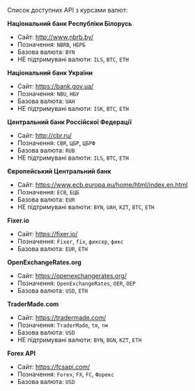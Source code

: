 Список доступних API з курсами валют:

__Національний банк Республіки Білорусь__
- Сайт: http://www.nbrb.by/
- Позначення: `NBRB`, `НБРБ`
- Базова валюта: `BYN`
- НЕ підтримувані валюти: `ILS`, `BTC`, `ETH`

__Національний банк України__
- Сайт: https://bank.gov.ua/
- Позначення: `NBU`, `НБУ`
- Базова валюта: `UAH`
- НЕ підтримувані валюти: `ISK`, `BTC`, `ETH`

__Центральний банк Россійскої Федерації__
- Сайт: http://cbr.ru/
- Позначення: `CBR`, `ЦБР`, `ЦБРФ`
- Базова валюта: `RUB`
- НЕ підтримувані валюти: `ILS`, `BTC`, `ETH`

__Європейський Центральний банк__
- Сайт: https://www.ecb.europa.eu/home/html/index.en.html
- Позначення: `ECB`, `ЕЦБ`
- Базова валюта: `EUR`
- НЕ підтримувані валюти: `BYN`, `UAH`, `KZT`, `BTC`, `ETH`

__Fixer.io__
- Сайт: https://fixer.io/
- Позначення: `Fixer`, `fix`, `фиксер`, `фикс`
- Базова валюта: `EUR`, `ETH`

__OpenExchangeRates.org__
- Сайт: https://openexchangerates.org/
- Позначення: `OpenExchangeRates`, `OER`, `ОЕР`
- Базова валюта: `USD`, `ETH`

__TraderMade.com__
- Сайт: https://tradermade.com/
- Позначення: `TraderMade`, `tm`, `тм`
- Базова валюта: `USD`
- НЕ підтримувані валюти: `BYN`, `BGN`, `KZT`, `ETH`

__Forex API__
- Сайт: https://fcsapi.com/
- Позначення: `Forex`, `FX`, `FC`, `Форекс`
- Базова валюта: `USD`
